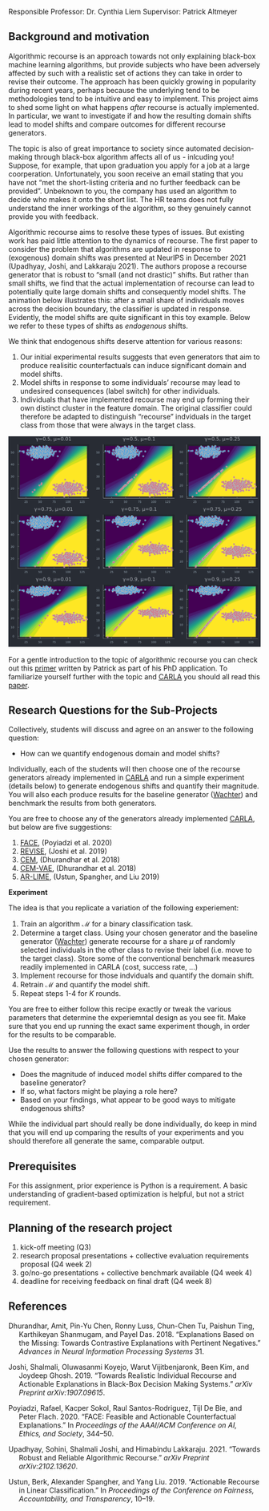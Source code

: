 Responsible Professor: Dr. Cynthia Liem Supervisor: Patrick Altmeyer

## Background and motivation

Algorithmic recourse is an approach towards not only explaining
black-box machine learning algorithms, but provide subjects who have
been adversely affected by such with a realistic set of actions they can
take in order to revise their outcome. The approach has been quickly
growing in popularity during recent years, perhaps because the
underlying tend to be methodologies tend to be intuitive and easy to
implement. This project aims to shed some light on what happens *after*
recourse is actually implemented. In particular, we want to investigate
if and how the resulting domain shifts lead to model shifts and compare
outcomes for different recourse generators.

The topic is also of great importance to society since automated
decision-making through black-box algorithm affects all of us -
inlcuding you! Suppose, for example, that upon graduation you apply for
a job at a large coorperation. Unfortunately, you soon receive an email
stating that you have not “met the short-listing criteria and no further
feedback can be provided”. Unbeknown to you, the company has used an
algorithm to decide who makes it onto the short list. The HR teams does
not fully understand the inner workings of the algorithm, so they
genuinely cannot provide you with feedback.

Algorithmic recourse aims to resolve these types of issues. But existing
work has paid little attention to the dynamics of recourse. The first
paper to consider the problem that algorithms are updated in response to
(exogenous) domain shifts was presented at NeurIPS in December 2021
(Upadhyay, Joshi, and Lakkaraju 2021). The authors propose a recourse
generator that is robust to “small (and not drastic)” shifts. But rather
than small shifts, we find that the actual implementation of recourse
can lead to potentially quite large domain shifts and consequently model
shifts. The animation below illustrates this: after a small share of
individuals moves across the decision boundary, the classifier is
updated in response. Evidently, the model shifts are quite significant
in this toy example. Below we refer to these types of shifts as
*endogenous* shifts.

We think that endogenous shifts deserve attention for various reasons:

1.  Our initial experimental results suggests that even generators that
    aim to produce realisitic counterfactuals can induce significant
    domain and model shifts.
2.  Model shifts in response to some individuals’ recourse may lead to
    undesired consequences (label switch) for other individuals.
3.  Individuals that have implemented recourse may end up forming their
    own distinct cluster in the feature domain. The original classifier
    could therefore be adapted to distinguish “recourse” indviduals in
    the target class from those that were always in the target class.

![](www/model_shifts.gif)

For a gentle introduction to the topic of algorithmic recourse you can
check out this
[primer](https://towardsdatascience.com/individual-recourse-for-black-box-models-5e9ed1e4b4cc)
written by Patrick as part of his PhD application. To familiarize
yourself further with the topic and
[CARLA](https://github.com/carla-recourse/CARLA) you should all read
this [paper](https://arxiv.org/pdf/2108.00783.pdf).

## Research Questions for the Sub-Projects

Collectively, students will discuss and agree on an answer to the
following question:

-   How can we quantify endogenous domain and model shifts?

Individually, each of the students will then choose one of the recourse
generators already implemented in
[CARLA](https://github.com/carla-recourse/CARLA) and run a simple
experiment (details below) to generate endogenous shifts and quantify
their magnitude. You will also each produce results for the baseline
generator
([Wachter](https://arxiv.org/ftp/arxiv/papers/1711/1711.00399.pdf)) and
benchmark the results from both generators.

You are free to choose any of the generators already implemented
[CARLA](https://github.com/carla-recourse/CARLA), but below are five
suggestions:

1.  [FACE](https://arxiv.org/pdf/1909.09369.pdf), (Poyiadzi et al. 2020)
2.  [REVISE](https://arxiv.org/pdf/1907.09615.pdf), (Joshi et al. 2019)
3.  [CEM](https://arxiv.org/pdf/1802.07623.pdf), (Dhurandhar et al.
    2018)
4.  [CEM-VAE](https://arxiv.org/pdf/1802.07623.pdf), (Dhurandhar et al.
    2018)
5.  [AR-LIME](https://arxiv.org/pdf/1809.06514.pdf), (Ustun, Spangher,
    and Liu 2019)

**Experiment**

The idea is that you replicate a variation of the following experiement:

1.  Train an algorithm ℳ for a binary classification task.
2.  Determine a target class. Using your chosen generator and the
    baseline generator
    ([Wachter](https://arxiv.org/ftp/arxiv/papers/1711/1711.00399.pdf))
    generate recourse for a share *μ* of randomly selected individuals
    in the other class to revise their label (i.e. move to the target
    class). Store some of the conventional benchmark measures readily
    implemented in CARLA (cost, success rate, …)
3.  Implement recourse for those indviduals and quantify the domain
    shift.
4.  Retrain ℳ and quantify the model shift.
5.  Repeat steps 1-4 for *K* rounds.

You are free to either follow this recipe exactly or tweak the various
parameters that determine the experiemntal design as you see fit. Make
sure that you end up running the exact same experiment though, in order
for the results to be comparable.

Use the results to answer the following questions with respect to your
chosen generator:

-   Does the magnitude of induced model shifts differ compared to the
    baseline generator?
-   If so, what factors might be playing a role here?
-   Based on your findings, what appear to be good ways to mitigate
    endogenous shifts?

While the individual part should really be done individually, do keep in
mind that you will end up comparing the results of your experiments and
you should therefore all generate the same, comparable output.

## Prerequisites

For this assignment, prior experience is Python is a requirement. A
basic understanding of gradient-based optimization is helpful, but not a
strict requirement.

## Planning of the research project

1.  kick-off meeting (Q3)
2.  research proposal presentations + collective evaluation requirements
    proposal (Q4 week 2)
3.  go/no-go presentations + collective benchmark available (Q4 week 4)
4.  deadline for receiving feedback on final draft (Q4 week 8)

## References

<div id="refs" class="references csl-bib-body hanging-indent">

<div id="ref-dhurandhar2018explanations" class="csl-entry">

Dhurandhar, Amit, Pin-Yu Chen, Ronny Luss, Chun-Chen Tu, Paishun Ting,
Karthikeyan Shanmugam, and Payel Das. 2018. “Explanations Based on the
Missing: Towards Contrastive Explanations with Pertinent Negatives.”
*Advances in Neural Information Processing Systems* 31.

</div>

<div id="ref-joshi2019towards" class="csl-entry">

Joshi, Shalmali, Oluwasanmi Koyejo, Warut Vijitbenjaronk, Been Kim, and
Joydeep Ghosh. 2019. “Towards Realistic Individual Recourse and
Actionable Explanations in Black-Box Decision Making Systems.” *arXiv
Preprint arXiv:1907.09615*.

</div>

<div id="ref-poyiadzi2020face" class="csl-entry">

Poyiadzi, Rafael, Kacper Sokol, Raul Santos-Rodriguez, Tijl De Bie, and
Peter Flach. 2020. “FACE: Feasible and Actionable Counterfactual
Explanations.” In *Proceedings of the AAAI/ACM Conference on AI, Ethics,
and Society*, 344–50.

</div>

<div id="ref-upadhyay2021towards" class="csl-entry">

Upadhyay, Sohini, Shalmali Joshi, and Himabindu Lakkaraju. 2021.
“Towards Robust and Reliable Algorithmic Recourse.” *arXiv Preprint
arXiv:2102.13620*.

</div>

<div id="ref-ustun2019actionable" class="csl-entry">

Ustun, Berk, Alexander Spangher, and Yang Liu. 2019. “Actionable
Recourse in Linear Classification.” In *Proceedings of the Conference on
Fairness, Accountability, and Transparency*, 10–19.

</div>

</div>
